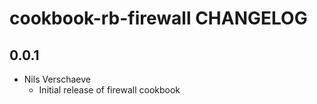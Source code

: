 cookbook-rb-firewall CHANGELOG
===============

## 0.0.1
- Nils Verschaeve
    - Initial release of firewall cookbook
